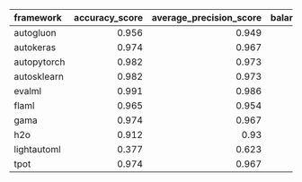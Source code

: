 | framework   |   accuracy_score |   average_precision_score |   balanced_accuracy_score |   cohen_kappa_score |   f1_score_macro |   f1_score_micro |   f1_score_weighted |   matthews_corrcoef |   precision_score |   recall_score |   roc_auc_score |   coverage_error |   label_ranking_average_precision_score |   label_ranking_loss | training_time   | test_time   |
|:------------|-----------------:|--------------------------:|--------------------------:|--------------------:|-----------------:|-----------------:|--------------------:|--------------------:|------------------:|---------------:|----------------:|-----------------:|----------------------------------------:|---------------------:|:----------------|:------------|
| autogluon   |            0.956 |                     0.949 |                     0.951 |               0.906 |            0.953 |            0.956 |               0.956 |               0.906 |             0.958 |          0.972 |           0.951 |               -1 |                                      -1 |                   -1 | 00:00:08        | 00:00:00    |
| autokeras   |            0.974 |                     0.967 |                     0.97  |               0.944 |            0.972 |            0.974 |               0.974 |               0.944 |             0.972 |          0.986 |           0.97  |               -1 |                                      -1 |                   -1 | 00:00:27        | 00:00:00    |
| autopytorch |            0.982 |                     0.973 |                     0.977 |               0.962 |            0.981 |            0.982 |               0.982 |               0.963 |             0.973 |          1     |           0.977 |               -1 |                                      -1 |                   -1 | 00:15:46        | 00:00:29    |
| autosklearn |            0.982 |                     0.973 |                     0.977 |               0.962 |            0.981 |            0.982 |               0.982 |               0.963 |             0.973 |          1     |           0.977 |               -1 |                                      -1 |                   -1 | 00:22:40        | 00:00:00    |
| evalml      |            0.991 |                     0.986 |                     0.988 |               0.981 |            0.991 |            0.991 |               0.991 |               0.981 |             0.986 |          1     |           0.988 |               -1 |                                      -1 |                   -1 | 00:10:02        | 00:00:00    |
| flaml       |            0.965 |                     0.954 |                     0.958 |               0.925 |            0.962 |            0.965 |               0.965 |               0.925 |             0.959 |          0.986 |           0.958 |               -1 |                                      -1 |                   -1 | 00:10:00        | 00:00:00    |
| gama        |            0.974 |                     0.967 |                     0.97  |               0.944 |            0.972 |            0.974 |               0.974 |               0.944 |             0.972 |          0.986 |           0.97  |               -1 |                                      -1 |                   -1 | 00:08:59        | 00:00:00    |
| h2o         |            0.912 |                     0.93  |                     0.92  |               0.818 |            0.909 |            0.912 |               0.913 |               0.823 |             0.969 |          0.887 |           0.92  |               -1 |                                      -1 |                   -1 | 00:10:00        | 00:00:00    |
| lightautoml |            0.377 |                     0.623 |                     0.5   |               0     |            0.274 |            0.377 |               0.207 |               0     |             0     |          0     |           0.5   |               -1 |                                      -1 |                   -1 | 00:00:13        | 00:00:00    |
| tpot        |            0.974 |                     0.967 |                     0.97  |               0.944 |            0.972 |            0.974 |               0.974 |               0.944 |             0.972 |          0.986 |           0.97  |               -1 |                                      -1 |                   -1 | 00:10:00        | 00:00:00    |